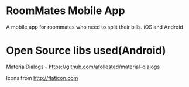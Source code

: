 RoomMates Mobile App
=================

A mobile app for roommates who need to split their bills. iOS and Android



Open Source libs used(Android)
=================
MaterialDialogs - https://github.com/afollestad/material-dialogs

Icons from http://flaticon.com
